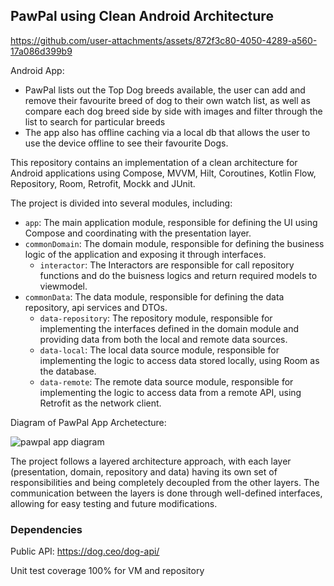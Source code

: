 
## **PawPal** using Clean Android Architecture

https://github.com/user-attachments/assets/872f3c80-4050-4289-a560-17a086d399b9

Android App:
- PawPal lists out the Top Dog breeds available, the user can add and remove their favourite breed of dog to their own watch list, as well as compare each dog breed side by side with images and filter through the list to search for particular breeds
- The app also has offline caching via a local db that allows the user to use the device offline to see their favourite Dogs.


This repository contains an implementation of a clean architecture for Android applications using Compose, MVVM, Hilt, Coroutines, Kotlin Flow, Repository, Room, Retrofit, Mockk and JUnit.

The project is divided into several modules, including:

- `app`: The main application module, responsible for defining the UI using Compose and coordinating with the presentation layer.
- `commonDomain`: The domain module, responsible for defining the business logic of the application and exposing it through interfaces.
  - `interactor`: The Interactors are responsible for call repository functions and do the buisness logics and return required models to viewmodel.
- `commonData`: The data module, responsible for defining the data repository, api services and DTOs.
  - `data-repository`: The repository module, responsible for implementing the interfaces defined in the domain module and providing data from both the local and remote data sources.
  - `data-local`: The local data source module, responsible for implementing the logic to access data stored locally, using Room as the database.
  - `data-remote`: The remote data source module, responsible for implementing the logic to access data from a remote API, using Retrofit as the network client.
 
Diagram of PawPal App Archetecture:

![pawpal app diagram](https://github.com/user-attachments/assets/f5182271-c5bc-4400-9a6f-d116adb2b590)



The project follows a layered architecture approach, with each layer (presentation, domain, repository and data) having its own set of responsibilities and being completely decoupled from the other layers. The communication between the layers is done through well-defined interfaces, allowing for easy testing and future modifications.

### Dependencies
Public API: https://dog.ceo/dog-api/

Unit test coverage 100% for VM and repository

